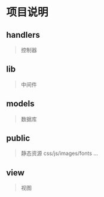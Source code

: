 # 项目说明

## handlers
> 控制器

## lib
> 中间件

##  models
> 数据库

## public
> 静态资源 css/js/images/fonts ...

## view
> 视图
